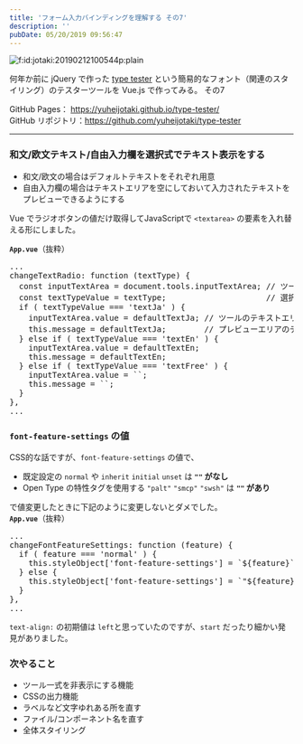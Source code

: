 ```yaml
---
title: 'フォーム入力バインディングを理解する その7'
description: ''
pubDate: 05/20/2019 09:56:47
---
```


<p><span itemscope itemtype="http://schema.org/Photograph"><img src="/images/hatena/20190212100544.png" alt="f:id:jotaki:20190212100544p:plain" title="f:id:jotaki:20190212100544p:plain" class="hatena-fotolife" itemprop="image"></span></p>

<p>何年か前に jQuery で作った <a href="https://yuheijotaki.com/demo/type_tester/1.1/">type tester</a> という簡易的なフォント（関連のスタイリング）のテスターツールを Vue.js で作ってみる。 その7</p>

<p>GitHub Pages： <a href="https://yuheijotaki.github.io/type-tester/">https://yuheijotaki.github.io/type-tester/</a><br/>
GitHub リポジトリ：<a href="https://github.com/yuheijotaki/type-tester">https://github.com/yuheijotaki/type-tester</a></p>

<hr />

<h3>和文/欧文テキスト/自由入力欄を選択式でテキスト表示をする</h3>

<ul>
<li>和文/欧文の場合はデフォルトテキストをそれぞれ用意</li>
<li>自由入力欄の場合はテキストエリアを空にしておいて入力されたテキストをプレビューできるようにする</li>
</ul>

<p>Vue でラジオボタンの値だけ取得してJavaScriptで <code>&lt;textarea&gt;</code> の要素を入れ替える形にしました。</p>

<p><strong><code>App.vue</code></strong>（抜粋）</p>

<pre class="code lang-javascript" data-lang="javascript" data-unlink>...
changeTextRadio: <span class="synIdentifier">function</span> (textType) <span class="synIdentifier">{</span>
  <span class="synStatement">const</span> inputTextArea = <span class="synStatement">document</span>.tools.inputTextArea; <span class="synComment">// ツールのテキストエリアオブジェクトを取得</span>
  <span class="synStatement">const</span> textTypeValue = textType;                     <span class="synComment">// 選択されたラジオボタンのテキストタイプを取得</span>
  <span class="synStatement">if</span> ( textTypeValue === <span class="synConstant">'textJa'</span> ) <span class="synIdentifier">{</span>
    inputTextArea.value = defaultTextJa; <span class="synComment">// ツールのテキストエリアの値書き換え</span>
    <span class="synIdentifier">this</span>.message = defaultTextJa;        <span class="synComment">// プレビューエリアのテキストを書き換え</span>
  <span class="synIdentifier">}</span> <span class="synStatement">else</span> <span class="synStatement">if</span> ( textTypeValue === <span class="synConstant">'textEn'</span> ) <span class="synIdentifier">{</span>
    inputTextArea.value = defaultTextEn;
    <span class="synIdentifier">this</span>.message = defaultTextEn;
  <span class="synIdentifier">}</span> <span class="synStatement">else</span> <span class="synStatement">if</span> ( textTypeValue === <span class="synConstant">'textFree'</span> ) <span class="synIdentifier">{</span>
    inputTextArea.value = ``;
    <span class="synIdentifier">this</span>.message = ``;
  <span class="synIdentifier">}</span>
<span class="synIdentifier">}</span>,
...
</pre>

<h3><code>font-feature-settings</code> の値</h3>

<p>CSS的な話ですが、<code>font-feature-settings</code> の値で、</p>

<ul>
<li>既定設定の <code>normal</code> や <code>inherit</code> <code>initial</code> <code>unset</code> は  <strong><code>""</code> がなし</strong></li>
<li>Open Type の特性タグを使用する <code>"palt"</code> <code>"smcp"</code> <code>"swsh"</code> は <strong><code>""</code> があり</strong></li>
</ul>

<p>で値変更したときに下記のように変更しないとダメでした。<br/>
<strong><code>App.vue</code></strong>（抜粋）</p>

<pre class="code lang-javascript" data-lang="javascript" data-unlink>...
changeFontFeatureSettings: <span class="synIdentifier">function</span> (feature) <span class="synIdentifier">{</span>
  <span class="synStatement">if</span> ( feature === <span class="synConstant">'normal'</span> ) <span class="synIdentifier">{</span>
    <span class="synIdentifier">this</span>.styleObject<span class="synIdentifier">[</span><span class="synConstant">'font-feature-settings'</span><span class="synIdentifier">]</span> = `$<span class="synIdentifier">{</span>feature<span class="synIdentifier">}</span>`;
  <span class="synIdentifier">}</span> <span class="synStatement">else</span> <span class="synIdentifier">{</span>
    <span class="synIdentifier">this</span>.styleObject<span class="synIdentifier">[</span><span class="synConstant">'font-feature-settings'</span><span class="synIdentifier">]</span> = `<span class="synConstant">&quot;${feature}&quot;</span>`;
  <span class="synIdentifier">}</span>
<span class="synIdentifier">}</span>,
...
</pre>

<p><code>text-align:</code> の初期値は <code>left</code>と思っていたのですが、<code>start</code> だったり細かい発見がありました。</p>

<h3>次やること</h3>

<ul>
<li>ツール一式を非表示にする機能</li>
<li>CSSの出力機能</li>
<li>ラベルなど文字ゆれある所を直す</li>
<li>ファイル/コンポーネント名を直す</li>
<li>全体スタイリング</li>
</ul>
